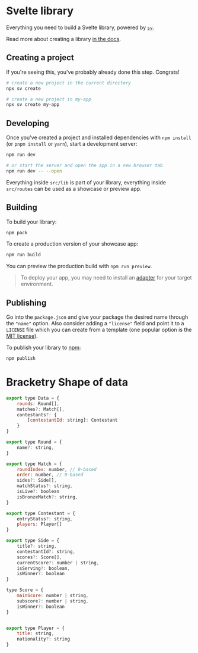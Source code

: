 # Svelte library

Everything you need to build a Svelte library, powered by [`sv`](https://npmjs.com/package/sv).

Read more about creating a library [in the docs](https://svelte.dev/docs/kit/packaging).

## Creating a project

If you're seeing this, you've probably already done this step. Congrats!

```sh
# create a new project in the current directory
npx sv create

# create a new project in my-app
npx sv create my-app
```

## Developing

Once you've created a project and installed dependencies with `npm install` (or `pnpm install` or `yarn`), start a development server:

```sh
npm run dev

# or start the server and open the app in a new browser tab
npm run dev -- --open
```

Everything inside `src/lib` is part of your library, everything inside `src/routes` can be used as a showcase or preview app.

## Building

To build your library:

```sh
npm pack
```

To create a production version of your showcase app:

```sh
npm run build
```

You can preview the production build with `npm run preview`.

> To deploy your app, you may need to install an [adapter](https://svelte.dev/docs/kit/adapters) for your target environment.

## Publishing

Go into the `package.json` and give your package the desired name through the `"name"` option. Also consider adding a `"license"` field and point it to a `LICENSE` file which you can create from a template (one popular option is the [MIT license](https://opensource.org/license/mit/)).

To publish your library to [npm](https://www.npmjs.com):

```sh
npm publish
```

# Bracketry Shape of data

```js
export type Data = {
    rounds: Round[],
    matches?: Match[],
    contestants?: {
        [contestantId: string]: Contestant
    }
}

export type Round = {
    name?: string,
}

export type Match = {
    roundIndex: number, // 0-based
    order: number, // 0-based
    sides?: Side[],
    matchStatus?: string,
    isLive?: boolean
    isBronzeMatch?: string,
}

export type Contestant = {
    entryStatus?: string,
    players: Player[]
}

export type Side = {
    title?: string,
    contestantId?: string,
    scores?: Score[],
    currentScore?: number | string,
    isServing?: boolean,
    isWinner?: boolean
}

type Score = {
    mainScore: number | string,
    subscore?: number | string,
    isWinner?: boolean
}


export type Player = {
    title: string,
    nationality?: string
}
```